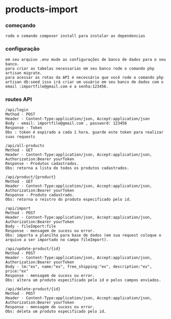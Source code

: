 # products-import

### começando
    rode o comando composer install para instalar as dependencias 

### configuração
    em seu arquivo .env mude as configurações de banco de dados para o seu banco.  
    para criar as tabelas necessarias em seu banco rode o comando php artisan migrate.  
    para acessar as rotas da API é necessário que você rode o comando php artisan db:seed isso irá criar um usuário em seu banco de dados com o email :importfile@gmail.com e a senha:123456.  
    
### routes API
	/api/login  
	Method - POST  
	Header - Content-Type:application/json, Accept:application/json               
	Body - email: importfile@gmail.com , password: 123456  
	Response - Token
	Obs : token é expirado a cada 1 hora. guarde este token para realizar suas requests

    /api/all-products    
    Method - GET  
	Header - Content-Type:application/json, Accept:application/json, Authorization:Bearer yourToken                  
	Response - Produtos cadastrados.
	Obs: retorna a lista de todos os produtos cadastrados.
    
    /api/product/{product}  
    Method - GET  
	Header - Content-Type:application/json, Accept:application/json, Authorization:Bearer yourToken                  
	Response - Produto cadastrado.
	Obs: retorna o reistro do produto especificado pelo id.
    
    /api/import  
    Method - POST  
	Header - Content-Type:application/json, Accept:application/json, Authorization:Bearer yourToken               
	Body - fileImport:file  
	Response - mensagem de sucess ou error.  
	Obs: importa a planilha para base de dados (em sua request coloque o arquivo a ser importado no campo fileImport).
    
    /api/update-product/{id}  
    Method - POST  
	Header - Content-Type:application/json, Accept:application/json, Authorization:Bearer yourToken                
	Body - lm:"ex", name:"ex", free_shipping:"ex", description:"ex", price:"ex"  
	Response - mensagem de sucess ou error.  
	Obs: altera um produto especificado pelo id e pelos campos enviados.  
    
    /api/delete-product/{id}  
    Method - POST  
	Header - Content-Type:application/json, Accept:application/json, Authorization:Bearer yourToken  
	Response - mensagem de sucess ou error.  
	Obs: deleta um produto especificado pelo id.
